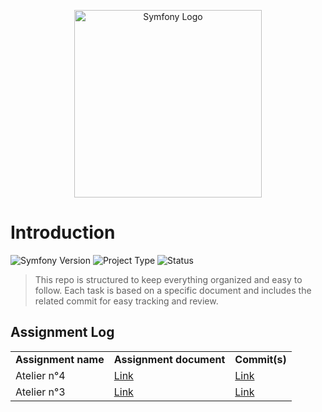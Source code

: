 <p align="center">
  <img src="https://symfony.com/logos/symfony_white_01.png" alt="Symfony Logo" width="300"/>
</p>

# Introduction
![Symfony Version](https://img.shields.io/badge/Symfony-6.4-purple?logo=symfony&logoColor=white)
![Project Type](https://img.shields.io/badge/Project-Academic-orange)
![Status](https://img.shields.io/badge/Status-In_Progress-brightgreen)
<br>

> This repo is structured to keep everything organized and easy to follow.
> Each task is based on a specific document and includes the related commit for easy tracking and review.

## Assignment Log

<table>
  <tr>
    <td><strong>Assignment name</strong></td>
    <td><strong>Assignment document</strong></td>
    <td><strong>Commit(s)</strong></td>
  </tr>
  <tr>
    <td>Atelier n°4</td>
    <td><a href="">Link</a></td>
    <td><a href="https://github.com/TiramisuAddict/Symfony-3A/tree/0121dc5795e1fd5dd435cbb97daf13f47e4f0ce7">Link</a></td>
  </tr>
  <tr>
    <td>Atelier n°3</td>
    <td><a href="https://github.com/TiramisuAddict/Symfony-3A/blob/2a944cef834d117077f917c7344d8386621bdac5/Documents/%5Batelier%203%5DTwig.docx">Link</a></td>
    <td><a href="https://github.com/TiramisuAddict/Symfony-3A/tree/7b286ae64e832fc79cb0fa02a5d35559d4c6996a#">Link</a></td>
  </tr>
</table>
